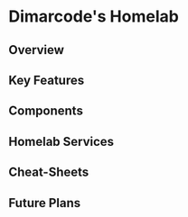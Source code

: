# Dimarcode's Homelab

## Overview

## Key Features

## Components

## Homelab Services

## Cheat-Sheets

## Future Plans

